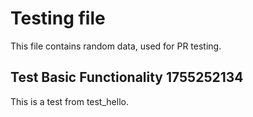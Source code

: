 # Testing file

This file contains random data, used for PR testing.


## Test Basic Functionality 1755252134

This is a test from test_hello.
